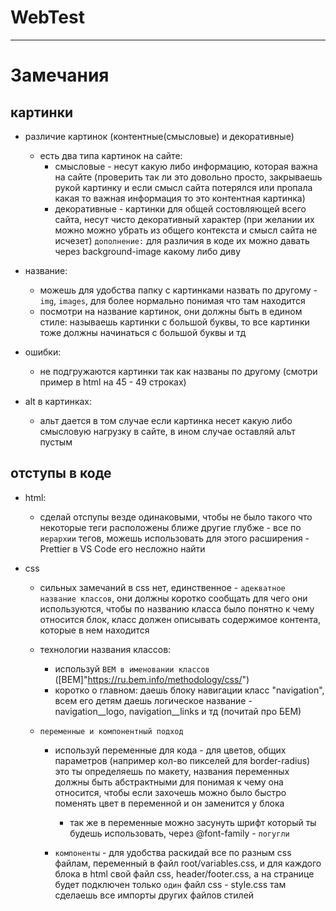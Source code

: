 # WebTest

--------

# Замечания

## картинки
- различие картинок (контентные(смысловые) и декоративные) 
    - есть два типа картинок на сайте: 
        - смысловые - несут какую либо информацию, которая важна на сайте (проверить так ли это довольно просто, закрываешь рукой картинку и если смысл сайта потерялся или пропала какая то важная информация то это контентная картинка)
        - декоративные - картинки для общей состовляющей всего сайта, несут чисто декоративный характер (при желании их можно можно убрать из общего контекста и смысл сайта не исчезет) `дополнение:` для различия в коде их можно давать через background-image какому либо диву

- название:
    - можешь для удобства папку с картинками назвать по другому - `img`, `images`, для более нормально понимая что там находится
    - посмотри на название картинок, они должны быть в едином стиле: называешь картинки с большой буквы, то все картинки тоже должны начинаться с большой буквы и тд

- ошибки: 
    - не подгружаются картинки так как названы по другому (смотри пример в html на 45 - 49 строках)

- alt в картинках:
    - альт дается в том случае если картинка несет какую либо смысловую нагрузку в сайте, в ином случае оставляй альт пустым

## отступы в коде

- html:
    - сделай отспупы везде одинаковыми, чтобы не было такого что некоторые теги расположены ближе другие глубже - все по `иерархии` тегов, можешь использовать для этого расширения - Prettier в VS Code его несложно найти

- css 
    - сильных замечаний в css нет, единственное - `адекватное название классов`, они должны коротко сообщать для чего они используются, чтобы по названию класса было понятно к чему относится блок, класс должен описывать содержимое контента, которые в нем находится
    
    - технологии названия классов: 
        - используй `BEM в именовании классов` ([BEM]"https://ru.bem.info/methodology/css/")
        - коротко о главном: даешь блоку навигации класс "navigation", всем его детям даешь логическое название - navigation__logo, navigation__links и тд (почитай про БЕМ)

    - `переменные и компонентный подход`
        - используй переменные для кода - для цветов, общих параметров (например кол-во пикселей для border-radius) это ты определяешь по макету, названия переменных должны быть абстрактными для понимая к чему она относится, чтобы если захочешь можно было быстро поменять цвет в переменной и он заменится у блока
            - так же в переменные можно засунуть шрифт который ты будешь использовать, через @font-family - `погугли`

        - `компоненты` - для удобства раскидай все по разным css файлам, переменный в файл root/variables.css, и для каждого блока в html свой файл css, header/footer.css, а на странице будет подключен только `один` файл css - style.css там сделаешь все импорты других файлов стилей 
